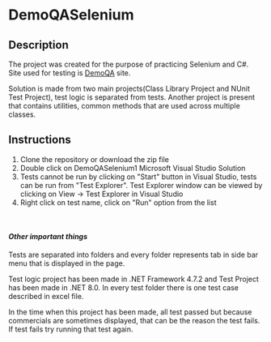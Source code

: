 <h1>DemoQASelenium</h1>

<h2>Description</h2>
<p>The project was created for the purpose of practicing Selenium and C#. 
  <br>Site used for testing is <a href="https://demoqa.com/" title="DemoQA" target="_blank">DemoQA</a> site.
</p>
<p>Solution is made from two main projects(Class Library Project and NUnit Test Project), test logic is separated from tests. 
  Another project is present that contains utilities, common methods that are used across multiple classes.</p>

<h2>Instructions</h2>
<ol>
  <li>Clone the repository or download the zip file</li>
  <li>Double click on DemoQASelenium1 Microsoft Visual Studio Solution</li>
  <li>Tests cannot be run by clicking on "Start" button in Visual Studio, tests can be run from "Test Explorer". Test Explorer window can be viewed by clicking on View -> Test Explorer in Visual Studio</li>
  <li>Right click on test name, click on "Run" option from the list</li>
</ol>
<br>
<h4><i>Other important things</i></h4>
<p>Tests are separated into folders and every folder represents tab in side bar menu that is displayed in the page.</p>
<p>Test logic project has been made in .NET Framework 4.7.2 and Test Project has been made in .NET 8.0. In every test folder there is one test case described in excel file.</p>
<p>In the time when this project has been made, all test passed but because commercials are sometimes displayed, that can be the reason the test fails.
If test fails try running that test again.</p>

